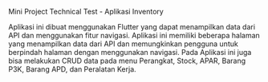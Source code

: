 Mini Project Technical Test - Aplikasi Inventory

Aplikasi ini dibuat menggunakan Flutter yang dapat menampilkan data dari API dan menggunakan fitur navigasi. Aplikasi ini memiliki beberapa halaman yang menampilkan data dari API dan memungkinkan pengguna untuk berpindah halaman dengan menggunakan navigasi. Pada Aplikasi ini juga bisa melakukan CRUD data pada menu Perangkat, Stock, APAR, Barang P3K, Barang APD, dan Peralatan Kerja.